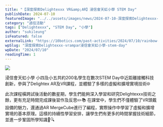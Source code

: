 ```yaml
---
title: "【深度探索Delightexxx VR&amp;AR】浸信會天虹小學 STEM Day"
publishDate: 2024-07-10
featuredImage: "../../assets/images/news/2024-07-10-深度探索Delightexxx-vrampar浸信會天虹小學-stem-day/image1.png"
category: "過往活動"
tags: ["Delightexxx", "STEM Day", "小學"]
author: "sukileung"
isFeatured: false
externalLink: "https://10botics.com/past-activities/2024/07/10/rainbow-stem-day/"
wpSlug: "深度探索Delightexxx-vrampar浸信會天虹小學-stem-day"
wpDate: "2024/07/10"
readingTime: 1
---
```


![](../../assets/images/news/2024-07-10-深度探索Delightexxx-vrampar浸信會天虹小學-stem-day/image1.png)

浸信會天虹小學 小四及小五共約200名學生在數次STEM Day中近距離接觸科技創新，參與了Delightex AR及VR課程，並體驗了多樣的虛擬和擴增實境技術🌐

此次課程橫跨試後活動的數星期，學生們能夠深入學習和研究Delightexxx技術之餘，更有充足時間完成課後習作及反思✏️📚 在課堂中，學生們不僅體驗了VR頭戴設備的魅力，還通過AR MergeCube進行了編程，實際操作中學習了虛擬和擴增實境的基本原理。這樣的持續性學習安排，讓學生們有更多的時間掌握技術細節，並進一步鞏固所學知識📐🔍